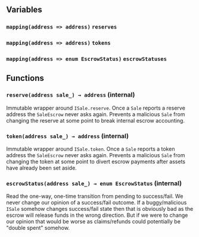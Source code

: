 


## Variables
### `mapping(address => address)` `reserves`

### `mapping(address => address)` `tokens`

### `mapping(address => enum EscrowStatus)` `escrowStatuses`




## Functions
### `reserve(address sale_) → address` (internal)

Immutable wrapper around `ISale.reserve`.
Once a `Sale` reports a reserve address the `SaleEscrow` never asks
again. Prevents a malicious `Sale` from changing the reserve at some
point to break internal escrow accounting.




### `token(address sale_) → address` (internal)

Immutable wrapper around `ISale.token`.
Once a `Sale` reports a token address the `SaleEscrow` never asks
again. Prevents a malicious `Sale` from changing the token at some
point to divert escrow payments after assets have already been set
aside.




### `escrowStatus(address sale_) → enum EscrowStatus` (internal)

Read the one-way, one-time transition from pending to success/fail.
We never change our opinion of a success/fail outcome.
If a buggy/malicious `ISale` somehow changes success/fail state then
that is obviously bad as the escrow will release funds in the wrong
direction. But if we were to change our opinion that would be worse as
claims/refunds could potentially be "double spent" somehow.




